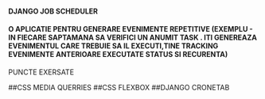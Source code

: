 #### DJANGO JOB SCHEDULER

#### O APLICATIE PENTRU GENERARE EVENIMENTE REPETITIVE (EXEMPLU - IN FIECARE SAPTAMANA SA VERIFICI UN ANUMIT TASK . ITI GENEREAZA EVENIMENTUL CARE TREBUIE SA IL EXECUTI,TINE TRACKING EVENIMENTE ANTERIOARE EXECUTATE STATUS SI RECURENTA)


PUNCTE EXERSATE

##CSS MEDIA QUERRIES
##CSS FLEXBOX
##DJANGO CRONETAB
